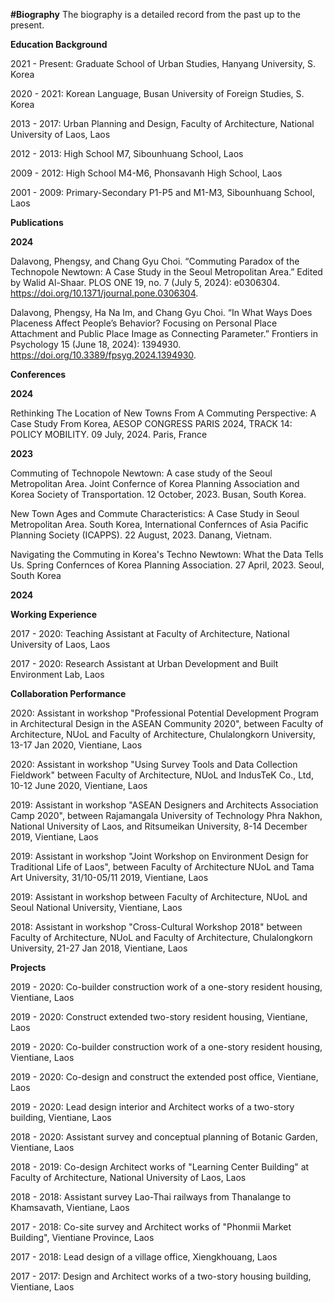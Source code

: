 **#Biography**
The biography is a detailed record from the past up to the present.

**Education Background**

2021 - Present: Graduate School of Urban Studies, Hanyang University, S. Korea

2020 - 2021: Korean Language, Busan University of Foreign Studies, S. Korea

2013 - 2017: Urban Planning and Design, Faculty of Architecture, National University of Laos, Laos

2012 - 2013: High School M7, Sibounhuang School, Laos

2009 - 2012: High School M4-M6, Phonsavanh High School, Laos

2001 - 2009: Primary-Secondary P1-P5 and M1-M3, Sibounhuang School, Laos


**Publications**

**2024** 

Dalavong, Phengsy, and Chang Gyu Choi. “Commuting Paradox of the Technopole Newtown: A Case Study in the Seoul Metropolitan Area.” Edited by Walid Al-Shaar. PLOS ONE 19, no. 7 (July 5, 2024): e0306304. https://doi.org/10.1371/journal.pone.0306304.

Dalavong, Phengsy, Ha Na Im, and Chang Gyu Choi. “In What Ways Does Placeness Affect People’s Behavior? Focusing on Personal Place Attachment and Public Place Image as Connecting Parameter.” Frontiers in Psychology 15 (June 18, 2024): 1394930. https://doi.org/10.3389/fpsyg.2024.1394930.

**Conferences**

**2024** 

Rethinking The Location of New Towns From A Commuting Perspective: A Case Study From Korea, AESOP CONGRESS PARIS 2024, TRACK 14: POLICY MOBILITY. 09 July, 2024. Paris, France



**2023** 

Commuting of Technopole Newtown: A case study of the Seoul Metropolitan Area. Joint Confernce of Korea Planning Association and Korea Society of Transportation. 12 October, 2023. Busan, South Korea.

New Town Ages and Commute Characteristics: A Case Study in Seoul Metropolitan Area. South Korea, International Confernces of Asia Pacific Planning Society (ICAPPS). 22 August, 2023. Danang, Vietnam.

Navigating the Commuting in Korea's Techno Newtown: What the Data Tells Us. Spring Confernces of Korea Planning Association. 27 April, 2023. Seoul, South Korea


**2024** 

**Working Experience**

2017 - 2020: Teaching Assistant at Faculty of Architecture, National University of Laos, Laos

2017 - 2020: Research Assistant at Urban Development and Built Environment Lab, Laos

**Collaboration Performance**

2020: Assistant in workshop "Professional Potential Development Program in Architectural Design in the ASEAN Community 2020", between Faculty of Architecture, NUoL and Faculty of Architecture, Chulalongkorn University, 13-17 Jan 2020, Vientiane, Laos

2020: Assistant in workshop "Using Survey Tools and Data Collection Fieldwork" between Faculty of Architecture, NUoL and IndusTeK Co., Ltd, 10-12 June 2020, Vientiane, Laos

2019: Assistant in workshop "ASEAN Designers and Architects Association Camp 2020", between Rajamangala University of Technology Phra Nakhon, National University of Laos, and Ritsumeikan University, 8-14 December 2019, Vientiane, Laos

2019: Assistant in workshop "Joint Workshop on Environment Design for Traditional Life of Laos", between Faculty of Architecture NUoL and Tama Art University, 31/10-05/11 2019, Vientiane, Laos

2019: Assistant in workshop between Faculty of Architecture, NUoL and Seoul National University, Vientiane, Laos

2018: Assistant in workshop "Cross-Cultural Workshop 2018" between Faculty of Architecture, NUoL and Faculty of Architecture, Chulalongkorn University, 21-27 Jan 2018, Vientiane, Laos

**Projects**

2019 - 2020: Co-builder construction work of a one-story resident housing, Vientiane, Laos

2019 - 2020: Construct extended two-story resident housing, Vientiane, Laos

2019 - 2020: Co-builder construction work of a one-story resident housing, Vientiane, Laos

2019 - 2020: Co-design and construct the extended post office, Vientiane, Laos

2019 - 2020: Lead design interior and Architect works of a two-story building, Vientiane, Laos

2018 - 2020: Assistant survey and conceptual planning of Botanic Garden, Vientiane, Laos

2018 - 2019: Co-design Architect works of "Learning Center Building" at Faculty of Architecture, National University of Laos, Laos

2018 - 2018: Assistant survey Lao-Thai railways from Thanalange to Khamsavath, Vientiane, Laos

2017 - 2018: Co-site survey and Architect works of "Phonmii Market Building", Vientiane Province, Laos

2017 - 2018: Lead design of a village office, Xiengkhouang, Laos

2017 - 2017: Design and Architect works of a two-story housing building, Vientiane, Laos
